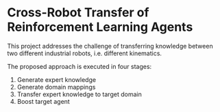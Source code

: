 # Cross-Robot Transfer of Reinforcement Learning Agents

This project addresses the challenge of transferring knowledge between two different industrial robots, i.e. different kinematics.

The proposed approach is executed in four stages:

1. Generate expert knowledge
2. Generate domain mappings
3. Transfer expert knowledge to target domain
4. Boost target agent


